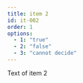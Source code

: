 ```yaml
---
title: item 2
id: it-002
order: 1
options:
  - 1: "true"
  - 2: "false"
  - 3: "cannot decide"
---
```

Text of item 2